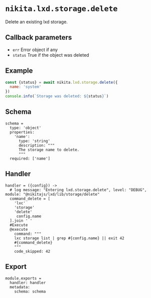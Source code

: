 
# `nikita.lxd.storage.delete`

Delete an existing lxd storage.

## Callback parameters

* `err`
  Error object if any
* `status`
  True if the object was deleted

## Example

```js
const {status} = await nikita.lxd.storage.delete({
  name: 'system'
})
console.info(`Storage was deleted: ${status}`)
```

## Schema

    schema =
      type: 'object'
      properties:
        'name':
          type: 'string'
          description: """
          The storage name to delete.
          """
      required: ['name']

## Handler

    handler = ({config}) ->
      # log message: "Entering lxd.storage.delete", level: "DEBUG", module: "@nikitajs/lxd/lib/storage/delete"
      command_delete = [
        'lxc'
        'storage'
        'delete'
         config.name
      ].join ' '
      #Execute
      @execute
        command: """
        lxc storage list | grep #{config.name} || exit 42
        #{command_delete}
        """
        code_skipped: 42

## Export

    module.exports =
      handler: handler
      metadata:
        schema: schema
